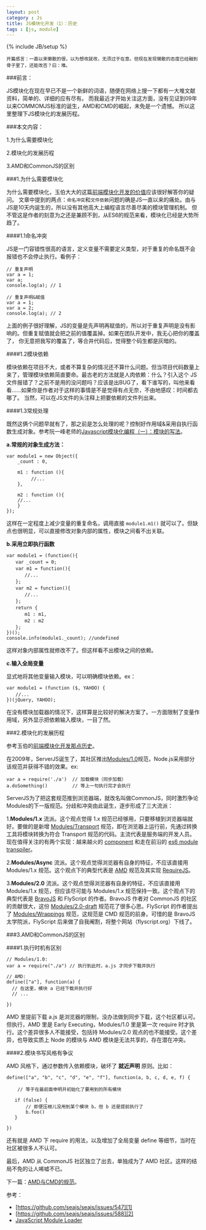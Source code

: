 ```yaml
---
layout: post
category : Js
title: JS模块化开发（1）：历史
tags : [js, module]
---
```

{% include JB/setup %}

	开篇感言：一直以来懒散的很，以为想改就改，无须过于在意。但现在发现懒散的态度已经融到骨子里了，还能改否？曰：难。

###前言：

JS模块化在现在早已不是一个新鲜的词语，随便在网络上搜一下都有一大堆文献资料，简单的、详细的应有尽有。
而我最近才开始关注这方面，没有见证到09年以来COMMOMJS标准的诞生，AMD和CMD的崛起，未免是一个遗憾。
所以这里整理下JS模块化的发展历程。

###本文内容：

1.为什么需要模块化

2.模块化的发展历程

3.AMD和CommonJS的区别

###1.为什么需要模块化

为什么需要模块化，玉伯大大的这篇[前端模块化开发的价值][1]应该很好解答你的疑问。
文章中提到的两点：`命名冲突`和`文件依赖`问题的确是JS一直以来的痛处。由与JS是10天内诞生的，所以没有其他高大上编程语言尽善尽美的模块管理机制。
但不管这是作者的刻意为之还是兼顾不到，从ES6的规范来看，模块化已经是大势所趋了。

####1.1命名冲突

JS是一门容错性很高的语言，定义变量不需要定义类型，对于重复的命名既不会报错也不会停止执行。看例子：
 
    // 重复声明
	var a = 1;
	var a;
	console.log(a); // 1

	// 重复声明&赋值
	var a = 1;
	var a = 2;
	console.log(a); // 2

上面的例子很好理解，JS的变量是先声明再赋值的，所以对于重复声明是没有影响的。但重复赋值就会把之前的值覆盖掉。如果在团队开发中，我无心把你的覆盖了，
你无意把我写的覆盖了，等合并代码后，觉得整个码生都是灰暗的。

####1.2模块依赖

模块依赖在项目不大，或者不算复杂的情况还不算什么问题。但当项目代码数量上来了，管理模块依赖简直要命。最古老的方法就是人肉依赖：什么？引入这个
JS文件报错了？之前不是用的没问题吗？应该是出BUG了，看下谁写的，叫他来看看......如果你是作者对于这样的事情是不是觉得有点无奈，不由地感叹：时间都去哪了。
当然，可以在JS文件的头注释上把要依赖的文件列出来。

####1.3常规处理

既然这俩个问题早就有了，那之前是怎么处理的呢？控制好作用域&采用自执行函数生成对象。参考阮一峰老师的[Javascript模块化编程（一）：模块的写法][14]。

**a.常规的对象生成方法：**

	var module1 = new Object({
		_count : 0,

		m1 : function (){
		　　　//...
		},

		m2 : function (){
		//...
		}
	});

这样在一定程度上减少变量的重复命名，调用直接 `module1.m1()` 就可以了。但缺点也很明显，可以直接修改对象内部的属性，模块之间看不出关联。

**b.采用立即执行函数**

	var module1 = (function(){
	　　var _count = 0;
	　　var m1 = function(){
	　　　　//...
	　　};
	　　var m2 = function(){
	　　　　//...
	　　};
	　　return {
	　　　　m1 : m1,
	　　　　m2 : m2
	　　};
	})();
	console.info(module1._count); //undefined

这样对象内部属性就修改不了。但这样看不出模块之间的依赖。

**c.输入全局变量**

显式地将其他变量输入模块，可以明确模块依赖。ex：

	var module1 = (function ($, YAHOO) {
	　　//...
	})(jQuery, YAHOO);

在没有模块加载器的情况下，这样算是比较好的解决方案了。一方面限制了变量作用域，另外显示把依赖输入模块，一目了然。


###2.模块化的发展历程

参考玉伯的[前端模块化开发那点历史][2]。

在2009年，ServerJS诞生了，其社区推出[Modules/1.0][3]规范，Node.js采用部分该规范并获得不错的效果。ex:

	var a = require('./a')  // 加载模块（同步加载）
	a.doSomething()         // 等上一句执行完才会执行

ServerJS为了把这套规范推到浏览器端，就改名叫做CommonJS，同时激烈争论Modules的下一版规范。分歧和冲突由此诞生，逐步形成了三大流派：

1.**Modules/1.x** 流派。这个观点觉得 1.x 规范已经够用，只要移植到浏览器端就好。要做的是新增 [Modules/Transport][4] 规范，即在浏览器上运行前，先通过转换工具将模块转换为符合 Transport 规范的代码。主流代表是服务端的开发人员。现在值得关注的有两个实现：越来越火的 [component][5] 和走在前沿的 [es6 module transpiler][6]。

2.**Modules/Async** 流派。这个观点觉得浏览器有自身的特征，不应该直接用 Modules/1.x 规范。这个观点下的典型代表是 [AMD][7] 规范及其实现 [RequireJS][8]。

3.**Modules/2.0** 流派。这个观点觉得浏览器有自身的特征，不应该直接用 Modules/1.x 规范，但应该尽可能与 Modules/1.x 规范保持一致。这个观点下的典型代表是 [BravoJS][9] 和 FlyScript 的作者。BravoJS 作者对 CommonJS 的社区的贡献很大，这份 [Modules/2.0-draft][10] 规范花了很多心思。FlyScript 的作者提出了 [Modules/Wrappings][11] 规范，这规范是 CMD 规范的前身。可惜的是 BravoJS 太学院派，FlyScript 后来做了自我阉割，将整个网站（flyscript.org）下线了。

###3.AMD和CommonJS的区别

####1.执行时机有区别

	// Modules/1.0:
	var a = require("./a") // 执行到此时，a.js 才同步下载并执行

	// AMD:
	define(["a"], function(a) {
	  // 在这里，模块 a 已经下载并执行好
	  // ...

	})

AMD 里提前下载 a.js 是浏览器的限制，没办法做到同步下载，这个社区都认可。但执行，AMD 里是 Early Executing，Modules/1.0 里是第一次 require 时才执行。这个差异很多人不能接受，包括持 Modules/2.0 观点的也不能接受。这个差异，也导致实质上 Node 的模块与 AMD 模块是无法共享的，存在潜在冲突。

####2.模块书写风格有争议

AMD 风格下，通过参数传入依赖模块，破坏了 **就近声明** 原则。比如：

	define(["a", "b", "c", "d", "e", "f"], function(a, b, c, d, e, f) {

	    // 等于在最前面申明并初始化了要用到的所有模块

	   if (false) {
	       // 即便压根儿没用到某个模块 b，但 b 还是提前执行了
	       b.foo()
	   }

	})

还有就是 AMD 下 require 的用法，以及增加了全局变量 define 等细节，当时在社区被很多人不认可。

最后，AMD 从 CommonJS 社区独立了出去，单独成为了 AMD 社区。这样的结局不免的让人唏嘘不已。

下一篇：[AMD与CMD的规范][13]。

参考：

* [https://github.com/seajs/seajs/issues/547][1]
* [https://github.com/seajs/seajs/issues/588][2]
* [JavaScript Module Loader][12]

[1]: https://github.com/seajs/seajs/issues/547
[2]: https://github.com/seajs/seajs/issues/588
[3]: http://wiki.commonjs.org/wiki/Modules
[4]: http://wiki.commonjs.org/wiki/Modules/Transport
[5]: https://github.com/componentjs/component
[6]: https://github.com/esnext/es6-module-transpiler
[7]: http://wiki.commonjs.org/wiki/Modules/AsynchronousDefinition
[8]: http://requirejs.org/
[9]: https://code.google.com/p/bravojs/
[10]: http://www.page.ca/~wes/CommonJS/modules-2.0-7/
[11]: http://wiki.commonjs.org/wiki/Modules/Wrappings
[12]: http://huangxuan.me/2015/05/25/js-module-loader/
[13]: /js/2015/10/18/js-amd-cmd/
[14]: http://www.ruanyifeng.com/blog/2012/10/javascript_module.html
